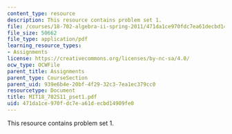 ```yaml
---
content_type: resource
description: This resource contains problem set 1.
file: /courses/18-702-algebra-ii-spring-2011/471da1ce970fdc7ea61decbd14909fe0_MIT18_702S11_pset1.pdf
file_size: 50662
file_type: application/pdf
learning_resource_types:
- Assignments
license: https://creativecommons.org/licenses/by-nc-sa/4.0/
ocw_type: OCWFile
parent_title: Assignments
parent_type: CourseSection
parent_uid: 939e6b4e-20bf-4f29-32c3-7ea1ec379cc0
resourcetype: Document
title: MIT18_702S11_pset1.pdf
uid: 471da1ce-970f-dc7e-a61d-ecbd14909fe0
---
```

This resource contains problem set 1.